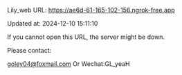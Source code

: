 Lily_web URL: https://ae6d-61-165-102-156.ngrok-free.app

Updated at: 2024-12-10 15:11:10

If you cannot open this URL, the server might be down.

Please contact: 

goley04@foxmail.com Or Wechat:GL_yeaH